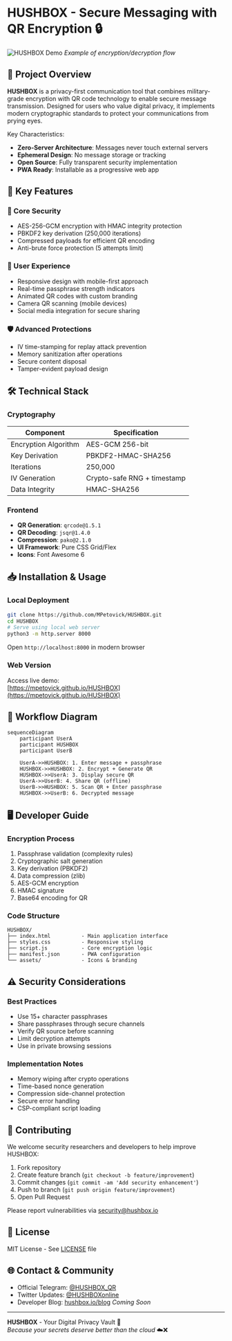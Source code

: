 # HUSHBOX - Secure Messaging with QR Encryption 🔒

![HUSHBOX Demo](assets/hushbox-demo.gif) *Example of encryption/decryption flow*

## 🌟 Project Overview
**HUSHBOX** is a privacy-first communication tool that combines military-grade encryption with QR code technology to enable secure message transmission. Designed for users who value digital privacy, it implements modern cryptographic standards to protect your communications from prying eyes.

Key Characteristics:
- **Zero-Server Architecture**: Messages never touch external servers
- **Ephemeral Design**: No message storage or tracking
- **Open Source**: Fully transparent security implementation
- **PWA Ready**: Installable as a progressive web app

## 🚀 Key Features

### 🔐 Core Security
- AES-256-GCM encryption with HMAC integrity protection
- PBKDF2 key derivation (250,000 iterations)
- Compressed payloads for efficient QR encoding
- Anti-brute force protection (5 attempts limit)

### 📱 User Experience
- Responsive design with mobile-first approach
- Real-time passphrase strength indicators
- Animated QR codes with custom branding
- Camera QR scanning (mobile devices)
- Social media integration for secure sharing

### 🛡️ Advanced Protections
- IV time-stamping for replay attack prevention
- Memory sanitization after operations
- Secure content disposal
- Tamper-evident payload design

## 🛠️ Technical Stack

### Cryptography
| Component              | Specification                          |
|------------------------|----------------------------------------|
| Encryption Algorithm   | AES-GCM 256-bit                       |
| Key Derivation         | PBKDF2-HMAC-SHA256                    |
| Iterations             | 250,000                               |
| IV Generation          | Crypto-safe RNG + timestamp           |
| Data Integrity         | HMAC-SHA256                           |

### Frontend
- **QR Generation**: `qrcode@1.5.1`
- **QR Decoding**: `jsqr@1.4.0`
- **Compression**: `pako@2.1.0`
- **UI Framework**: Pure CSS Grid/Flex
- **Icons**: Font Awesome 6

## 📥 Installation & Usage

### Local Deployment
```bash
git clone https://github.com/MPetovick/HUSHBOX.git
cd HUSHBOX
# Serve using local web server
python3 -m http.server 8000
```
Open `http://localhost:8000` in modern browser

### Web Version
Access live demo:  
[https://mpetovick.github.io/HUSHBOX](https://mpetovick.github.io/HUSHBOX)

## 🔄 Workflow Diagram

```mermaid
sequenceDiagram
    participant UserA
    participant HUSHBOX
    participant UserB

    UserA->>HUSHBOX: 1. Enter message + passphrase
    HUSHBOX->>HUSHBOX: 2. Encrypt + Generate QR
    HUSHBOX->>UserA: 3. Display secure QR
    UserA->>UserB: 4. Share QR (offline)
    UserB->>HUSHBOX: 5. Scan QR + Enter passphrase
    HUSHBOX->>UserB: 6. Decrypted message
```

## 🖥️ Developer Guide

### Encryption Process
1. Passphrase validation (complexity rules)
2. Cryptographic salt generation
3. Key derivation (PBKDF2)
4. Data compression (zlib)
5. AES-GCM encryption
6. HMAC signature
7. Base64 encoding for QR

### Code Structure
```
HUSHBOX/
├── index.html          - Main application interface
├── styles.css          - Responsive styling
├── script.js           - Core encryption logic
├── manifest.json       - PWA configuration
└── assets/             - Icons & branding
```

## ⚠️ Security Considerations

### Best Practices
- Use 15+ character passphrases
- Share passphrases through secure channels
- Verify QR source before scanning
- Limit decryption attempts
- Use in private browsing sessions

### Implementation Notes
- Memory wiping after crypto operations
- Time-based nonce generation
- Compression side-channel protection
- Secure error handling
- CSP-compliant script loading

## 🤝 Contributing

We welcome security researchers and developers to help improve HUSHBOX:

1. Fork repository
2. Create feature branch (`git checkout -b feature/improvement`)
3. Commit changes (`git commit -am 'Add security enhancement'`)
4. Push to branch (`git push origin feature/improvement`)
5. Open Pull Request

Please report vulnerabilities via [security@hushbox.io](mailto:security@hushbox.io)

## 📜 License
MIT License - See [LICENSE](LICENSE) file

## 🌐 Contact & Community
- Official Telegram: [@HUSHBOX_QR](https://t.me/HUSHBOX_QR)
- Twitter Updates: [@HUSHBOXonline](https://twitter.com/HUSHBOXonline)
- Developer Blog: [hushbox.io/blog](https://hushbox.io/blog) *Coming Soon*

---

**HUSHBOX** - Your Digital Privacy Vault 🔏  
*Because your secrets deserve better than the cloud* ☁️❌
